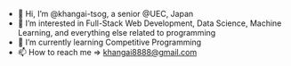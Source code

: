 - 👋 Hi, I’m @khangai-tsog, a senior @UEC, Japan
- 👀 I’m interested in Full-Stack Web Development, Data Science, Machine Learning, and everything else related to programming
- 🌱 I’m currently learning Competitive Programming
- 📫 How to reach me => khangai8888@gmail.com

<!---
khangai-tsog/khangai-tsog is a ✨ special ✨ repository because its `README.md` (this file) appears on your GitHub profile.
You can click the Preview link to take a look at your changes.
--->
